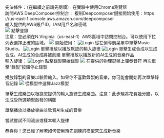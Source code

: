 先決條件：（在繼續之前請先閱讀）
在實驗中使用Chrome瀏覽器
<br>訪問AWS DeepComposer控制台：
複制Deepcomposer鏈接開始使用：https ://us-east-1.console.aws.amazon.com/deepcomposer
<br>輸入提供的AWS賬戶ID，IAM用戶名和密碼
 <br>
 <img src="https://github.com/aws-samples/aws-deepcomposer-samples/blob/master/Lab%201/images/lab1-access-console.png">
點擊登錄
<br>注意：您必須在N.Virginia（us-east-1）AWS區域中訪問控制台。可以使用下拉列表選擇正確的區域。
<img src="https://github.com/aws-samples/aws-deepcomposer-samples/blob/master/Lab%201/images/aws-region.jpg">
開始使用：
<img src="https://github.com/aws-samples/aws-deepcomposer-samples/blob/master/Lab%201/images/music-studio.jpg" alt="Login">
從左側導航菜單中單擊Music Studio。
<img src="https://github.com/aws-samples/aws-deepcomposer-samples/blob/master/Lab%201/images/lab1-play-default.PNG" alt="Login">
單擊播放以播放默認的輸入旋律
<img src="https://github.com/aws-samples/aws-deepcomposer-samples/blob/master/Lab%201/images/lab1-generate-composition.PNG" alt="Login">
單擊生成合成以生成合成。AI生成的合成將被創建
單擊播放以播放新的AI生成的音樂作品
<br>
輸入旋律：
<img src="https://github.com/aws-samples/aws-deepcomposer-samples/blob/master/Lab%201/images/lab1-record.PNG" alt="Login">
點擊錄製開始錄製
<img src="https://github.com/aws-samples/aws-deepcomposer-samples/blob/master/Lab%201/images/lab1-custom-music.png">
在提供的物理鍵盤上彈奏音符
再次單擊“錄製”按鈕停止錄製

播放錄製的音樂以驗證輸入。如果你不喜歡錄製的音樂，你可能會開始再次單擊錄音記錄
<img src="https://github.com/aws-samples/aws-deepcomposer-samples/blob/master/Lab%201/images/lab1-model-default.PNG">
從模型中選擇Jazz模型

單擊生成樂曲以根據您提供的輸入旋律生成樂曲。注意：此步驟將花費幾分鐘，以生成受所選類型啟發的構圖

單擊播放以播放樂曲並欣賞AI生成的音樂

嘗試嘗試不同流派或樣本輸入旋律

恭喜你！您已經了解瞭如何使用預先訓練的模型來生成新音樂
